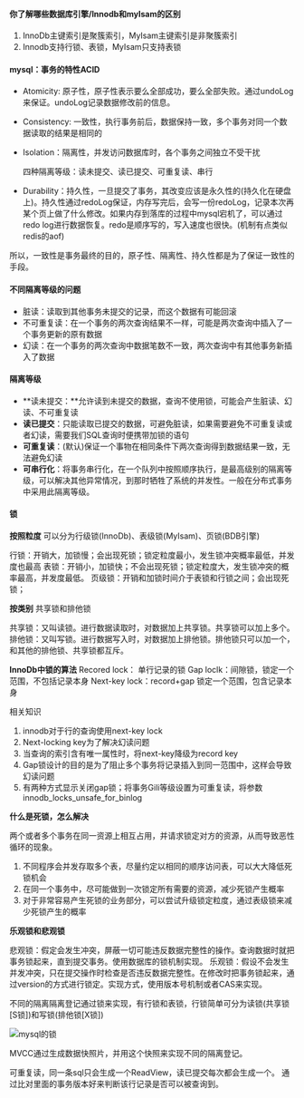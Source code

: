 #### 你了解哪些数据库引擎/Innodb和myIsam的区别

1. InnoDb主键索引是聚簇索引，MyIsam主键索引是非聚簇索引
2. Innodb支持行锁、表锁，MyIsam只支持表锁

#### mysql：事务的特性**ACID**

- Atomicity: 原子性，原子性表示要么全部成功，要么全部失败。通过undoLog来保证。undoLog记录数据修改前的信息。

- Consistency: 一致性，执行事务前后，数据保持一致，多个事务对同一个数据读取的结果是相同的

- Isolation：隔离性，并发访问数据库时，各个事务之间独立不受干扰

    四种隔离等级：读未提交、读已提交、可重复读、串行

- Durability：持久性，一旦提交了事务，其改变应该是永久性的(持久化在硬盘上)。持久性通过redoLog保证，内存写完后，会写一份redoLog，记录本次再某个页上做了什么修改。如果内存到落库的过程中mysql宕机了，可以通过redo log进行数据恢复。redo是顺序写的，写入速度也很快。(机制有点类似redis的aof)

所以，一致性是事务最终的目的，原子性、隔离性、持久性都是为了保证一致性的手段。



#### 不同隔离等级的问题

- 脏读：读取到其他事务未提交的记录，而这个数据有可能回滚
- 不可重复读：在一个事务的两次查询结果不一样，可能是两次查询中插入了一个事务更新的原有数据
- 幻读：在一个事务的两次查询中数据笔数不一致，两次查询中有其他事务新插入了数据

#### 隔离等级

- **读未提交：**允许读到未提交的数据，查询不使用锁，可能会产生脏读、幻读、不可重复读
- **读已提交**：只能读取已提交的数据，可避免脏读，如果需要避免不可重复读或者幻读，需要我们SQL查询时便携带加锁的语句
- **可重复读**：(默认)保证一个事物在相同条件下两次查询得到数据结果一致，无法避免幻读
- **可串行化**：将事务串行化，在一个队列中按照顺序执行，是最高级别的隔离等级，可以解决其他异常情况，到那时牺牲了系统的并发性。一般在分布式事务中采用此隔离等级。

#### 锁

**按照粒度**
可以分为行级锁(InnoDb)、表级锁(MyIsam)、页锁(BDB引擎)

行锁：开销大，加锁慢；会出现死锁；锁定粒度最小，发生锁冲突概率最低，并发度也最高
表锁：开销小，加锁快；不会出现死锁；锁定粒度大，发生锁冲突的概率最高，并发度最低。
页级锁：开销和加锁时间介于表锁和行锁之间；会出现死锁；

**按类别**
共享锁和排他锁

共享锁：又叫读锁。进行数据读取时，对数据加上共享锁。共享锁可以加上多个。
排他锁：又叫写锁。进行数据写入时，对数据加上排他锁。排他锁只可以加一个，和其他的排他锁、共享锁都互斥。

**InnoDb中锁的算法**
Recored lock： 单行记录的锁
Gap loclk：间隙锁，锁定一个范围，不包括记录本身
Next-key lock：record+gap 锁定一个范围，包含记录本身

相关知识

1. innodb对于行的查询使用next-key lock
2. Next-locking key为了解决幻读问题
3. 当查询的索引含有唯一属性时，将next-key降级为record key
4. Gap锁设计的目的是为了阻止多个事务将记录插入到同一范围中，这样会导致幻读问题
5. 有两种方式显示关闭gap锁；将事务Gili等级设置为可重复读，将参数innodb_locks_unsafe_for_binlog

**什么是死锁，怎么解决**

两个或者多个事务在同一资源上相互占用，并请求锁定对方的资源，从而导致恶性循环的现象。

1. 不同程序会并发存取多个表，尽量约定以相同的顺序访问表，可以大大降低死锁机会
2. 在同一个事务中，尽可能做到一次锁定所有需要的资源，减少死锁产生概率
3. 对于非常容易产生死锁的业务部分，可以尝试升级锁定粒度，通过表级锁来减少死锁产生的概率

**乐观锁和悲观锁**

悲观锁：假定会发生冲突，屏蔽一切可能违反数据完整性的操作。查询数据时就把事务锁起来，直到提交事务。使用数据库的锁机制实现。
乐观锁：假设不会发生并发冲突，只在提交操作时检查是否违反数据完整性。在修改时把事务锁起来，通过version的方式进行锁定。实现方式，使用版本号机制或者CAS来实现。

不同的隔离隔离登记通过锁来实现，有行锁和表锁，行锁简单可分为读锁(共享锁[S锁])和写锁(排他锁[X锁])

![mysql的锁](https://mmbiz.qpic.cn/mmbiz_jpg/E44aHibktsKa23y7eBdg7ZkHNEoIDMgVkHcnHuT3go1n2Dvs3KmPHUUx5sxwHgULpeIZvob8K9Rhdy27XtmSRtA/640?wx_fmt=jpeg&wxfrom=5&wx_lazy=1&wx_co=1)



MVCC通过生成数据快照片，并用这个快照来实现不同的隔离登记。

可重复读，同一条sql只会生成一个ReadView，读已提交每次都会生成一个。
通过比对里面的事务版本好来判断该行记录是否可以被查询到。


